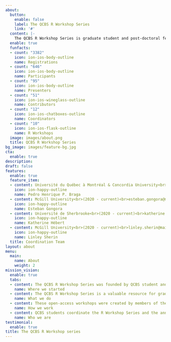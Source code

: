 ```yaml
---
about:
  button:
    enable: false
    label: The QCBS R Workshop Series
    link: '#'
  content: |-
    The QCBS R Workshop Series is graduate student and post-doctoral fellow initiative from the Québec Centre for Biodiversity Science. We organize, develop and instruct R workshops in English and in French to other graduate students and early-career researchers every year to help them navigate statistics for research in ecology, evolution and biodiversity science.
  enable: true
  funfacts:
  - count: "3382"
    icon: ion-ios-body-outline
    name: Registrations
  - count: "646"
    icon: ion-ios-body-outline
    name: Participants
  - count: "95"
    icon: ion-ios-body-outline
    name: Presenters
  - count: "51"
    icon: ion-ios-wineglass-outline
    name: Contributors
  - count: "12"
    icon: ion-ios-chatboxes-outline
    name: Coordinators
  - count: "10"
    icon: ion-ios-flask-outline
    name: R Workshops
  image: images/about.png
  title: QCBS R Workshop Series
bg_image: images/feature-bg.jpg
cta:
  enable: true
description:
draft: false
features:
  enable: true
  feature_item:
  - content: Université du Québec à Montréal & Concordia University<br>(2017 - current)<br>ph.pereirabraga@gmail.com
    icon: ion-happy-outline
    name: Pedro Henrique P. Braga
  - content: McGill University<br>(2020 - current)<br>esteban.gongora@mail.mcgill.ca
    icon: ion-happy-outline
    name: Esteban Gongora
  - content: Université de Sherbrooke<br>(2020 - current)<br>katherine.hebert@usherbrooke.ca
    icon: ion-happy-outline
    name: Katherine Hébert
  - content: McGill University<br>(2020 - current)<br>linley.sherin@mail.mcgill.ca
    icon: ion-happy-outline
    name: Linley Sherin
  title: Coordination Team
layout: about
menu:
  main:
    name: About
    weight: 2
mission_vision:
  enable: true
  tabs:
  - content: The QCBS R Workshop Series was founded by QCBS student and post-doctoral fellows Vincent Fugère, Dalal Hanna, and Zofia Taranu in 2014, inspired by the [McGill BGSA stats workshops](https://sites.google.com/site/mcgillbgsa/). All workshops offered today were first developed by QCBS students and postdoctoral fellows, and have been maintained by many other QCBS students and postdoctoral fellows since 2014. In 2017, Léa Blondel, Marie-Hélène Brice and Pedro Henrique P. Braga began a process to improve the reproducibility and collaboration of the workshop material by converting the original Prezi presentations into RMarkdown code, and transitioning to hosting and developing content on GitHub. The current coordination team has continued with this task and will soon have completed the conversion of the written material to RMarkdown and the centralization of all workshops in Github.
    name: Where we started
  - content: The QCBS R Workshop Series is a valuable resource for graduate students and postdoctoral fellows looking to improve their skills and gain experience in R, statistics, collaboration, and teaching, and in critically developing educational content. Almost every aspect of the series is made possible by contributions from students or post-doctoral fellows looking to develop their skills through coordinating the series, contributing to workshop development and instruction, and participating in the workshops year after year.
    name: What we do
  - content: These open-access workshops were created by members of the QCBS both for members of the QCBS and the larger community. The content of these workshops has been continuously peer-reviewed and developed by QCBS members since their initial development in 2014. The workshop series is instructed by graduate students and post-doctoral fellows of the QCBS in English and in French every year.
    name: How we work
  - content: QCBS students coordinate the R Workshop Series and the annual R Symposium. The series is currently coordinated by four QCBS students - Pedro Henrique P. Braga (2017-current), Katherine Hébert (2020-current), Linley Sherin (2020-current), and Esteban Gongora (2020-current). Past coordinators include Marc-Olivier Beausoleil (2018-2019), Léa Blondel (2017-2018), Marie-Hélène Brice (2017-2020), Alexis Carteron (2019-2020), Vincent Fugère (2014-2017), Dalal Hanna (2014-2017), Krista Oke (2016-2017), Jacob Ziegler (2015-2016), Zofia Taranu (2014-2016).
    name: Who we are
testimonial:
  enable: true
title: The QCBS R Workshop series
---
```

